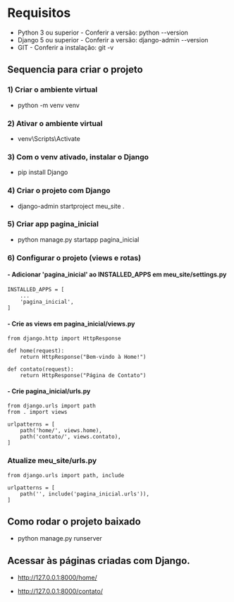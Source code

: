 # Requisitos

* Python 3 ou superior - Conferir a versão: python --version
* Django 5 ou superior - Conferir a versão: django-admin --version
* GIT - Conferir a instalação: git -v

## Sequencia para criar o projeto

### 1) Criar o ambiente virtual

* python -m venv venv


### 2) Ativar o ambiente virtual

* venv\Scripts\Activate


### 3) Com o venv ativado, instalar o Django

* pip install Django


### 4) Criar o projeto com Django

* django-admin startproject meu_site .


### 5) Criar app pagina_inicial

* python manage.py startapp pagina_inicial


### 6) Configurar o projeto (views e rotas)

#### - Adicionar 'pagina_inicial' ao INSTALLED_APPS em meu_site/settings.py

```
INSTALLED_APPS = [
    ...
    'pagina_inicial',
]
```

#### - Crie as views em pagina_inicial/views.py

```
from django.http import HttpResponse

def home(request):
    return HttpResponse("Bem-vindo à Home!")

def contato(request):
    return HttpResponse("Página de Contato")
```


#### - Crie pagina_inicial/urls.py

```
from django.urls import path
from . import views

urlpatterns = [
    path('home/', views.home),
    path('contato/', views.contato),
]
```

### Atualize meu_site/urls.py

```
from django.urls import path, include

urlpatterns = [
    path('', include('pagina_inicial.urls')),
]

```

## Como rodar o projeto baixado

* python manage.py runserver


## Acessar às páginas criadas com Django.

* http://127.0.0.1:8000/home/


* http://127.0.0.1:8000/contato/


